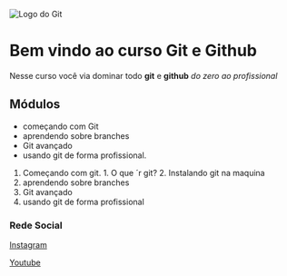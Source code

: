 ![Logo do Git](https://sujeitoprogramador.com/wp-content/uploads/2023/09/git-icon.png)

# Bem vindo ao curso Git e Github
Nesse curso você via dominar todo **git** e **github** _do zero ao profissional_

## Módulos
* começando com Git
* aprendendo sobre branches
* Git avançado
* usando git de forma profissional.

1. Começando com git.
        1. O que ´r git?
        2. Instalando git na maquina
2. aprendendo sobre branches
3. Git avançado
4. usando git de forma profissional

### Rede Social
[Instagram](https://instagram.com/gyovanaa_carneiroo)

[Youtube](https://youtube.com)